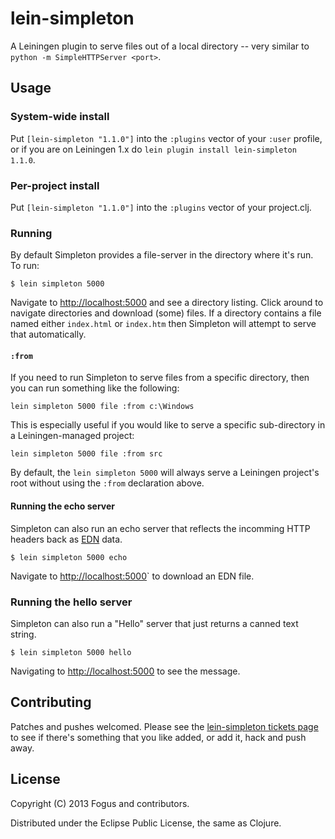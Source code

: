 # lein-simpleton

A Leiningen plugin to serve files out of a local directory -- very similar to `python -m SimpleHTTPServer <port>`.

## Usage

### System-wide install

Put `[lein-simpleton "1.1.0"]` into the `:plugins` vector of your
`:user` profile, or if you are on Leiningen 1.x do `lein plugin install lein-simpleton 1.1.0`.

### Per-project install

Put `[lein-simpleton "1.1.0"]` into the `:plugins` vector of your project.clj.

### Running

By default Simpleton provides a file-server in the directory where it's run.  To run:

    $ lein simpleton 5000

Navigate to <http://localhost:5000> and see a directory listing.  Click around to navigate directories and download (some) files.  If a directory contains a file named either `index.html` or `index.htm` then Simpleton will attempt to serve that automatically.

#### `:from`

If you need to run Simpleton to serve files from a specific directory, then you can run something like the following:

    lein simpleton 5000 file :from c:\Windows

This is especially useful if you would like to serve a specific sub-directory in a Leiningen-managed project:

    lein simpleton 5000 file :from src

By default, the `lein simpleton 5000` will always serve a Leiningen project's root without using the `:from` declaration above.

#### Running the echo server

Simpleton can also run an echo server that reflects the incomming HTTP headers back as [EDN](https://github.com/edn-format/edn) data.

    $ lein simpleton 5000 echo

Navigate to <http://localhost:5000>` to download an EDN file.

### Running the hello server

Simpleton can also run a "Hello" server that just returns a canned text string.

    $ lein simpleton 5000 hello

Navigating to <http://localhost:5000> to see the message.

## Contributing

Patches and pushes welcomed.  Please see the [lein-simpleton tickets page](https://github.com/fogus/lein-simpleton/issues) to see if there's something that you like added, or add it, hack and push away.

License
-------

Copyright (C) 2013 Fogus and contributors.

Distributed under the Eclipse Public License, the same as Clojure.
